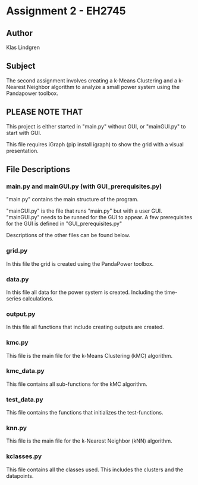 # Assignment 2 - EH2745

## Author

Klas Lindgren

## Subject

The second assignment involves creating a k-Means Clustering and a k-Nearest
Neighbor algorithm to analyze a small power system using the Pandapower toolbox.

## PLEASE NOTE THAT

This project is either started in "main.py" without GUI, or "mainGUI.py" to
start with GUI.

This file requires iGraph (pip install igraph) to show the grid with a
visual presentation.

## File Descriptions

### main.py and mainGUI.py (with GUI_prerequisites.py)

"main.py" contains the main structure of the program.

"mainGUI.py" is the file that runs "main.py" but with a user GUI. "mainGUI.py"
needs to be runned for the GUI to appear. A few prerequisites for the GUI is
defined in "GUI_prerequisites.py"

Descriptions of the other files can be found below.

### grid.py

In this file the grid is created using the PandaPower toolbox.

### data.py

In this file all data for the power system is created. Including the time-
series calculations.

### output.py

In this file all functions that include creating outputs are created.

### kmc.py

This file is the main file for the k-Means Clustering (kMC) algorithm.

### kmc_data.py

This file contains all sub-functions for the kMC algorithm.

### test_data.py

This file contains the functions that initializes the test-functions.

### knn.py

This file is the main file for the k-Nearest Neighbor (kNN) algorithm.

### kclasses.py

This file contains all the classes used. This includes the clusters and the
datapoints.
